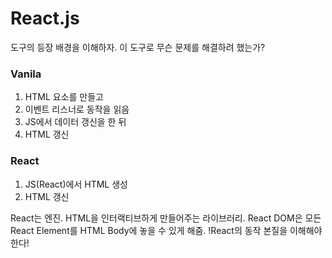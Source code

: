 # React.js
도구의 등장 배경을 이해하자. 이 도구로 무슨 문제를 해결하려 했는가?

### Vanila
1. HTML 요소를 만들고
2. 이벤트 리스너로 동작을 읽음
3. JS에서 데이터 갱신을 한 뒤
4. HTML 갱신

### React
1. JS(React)에서 HTML 생성
2. HTML 갱신

React는 엔진. HTML을 인터랙티브하게 만들어주는 라이브러리.
React DOM은 모든 React Element를 HTML Body에 놓을 수 있게 해줌.
!React의 동작 본질을 이해해야 한다!